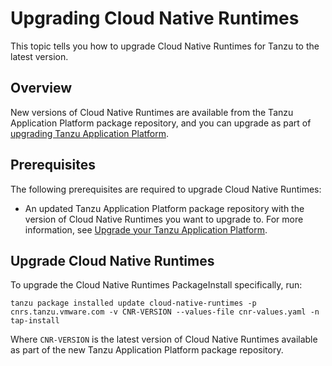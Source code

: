# Upgrading Cloud Native Runtimes

This topic tells you how to upgrade Cloud Native Runtimes for Tanzu to the latest version.

## <a id='overview'></a> Overview

New versions of Cloud Native Runtimes are available from the Tanzu Application Platform package repository, and you can upgrade as part of [upgrading Tanzu Application Platform](../../../upgrading.hbs.md).

## <a id='prerecs'></a> Prerequisites

The following prerequisites are required to upgrade Cloud Native Runtimes:

- An updated Tanzu Application Platform package repository with the version of Cloud Native Runtimes you want to upgrade to. For more information, see [Upgrade your Tanzu Application Platform](../../../upgrading.hbs.md).

## <a id='upgrade-cnrs'></a> Upgrade Cloud Native Runtimes

To upgrade the Cloud Native Runtimes PackageInstall specifically, run:

```console
tanzu package installed update cloud-native-runtimes -p cnrs.tanzu.vmware.com -v CNR-VERSION --values-file cnr-values.yaml -n tap-install
```

Where `CNR-VERSION` is the latest version of Cloud Native Runtimes available as part of the new Tanzu Application Platform package repository.
